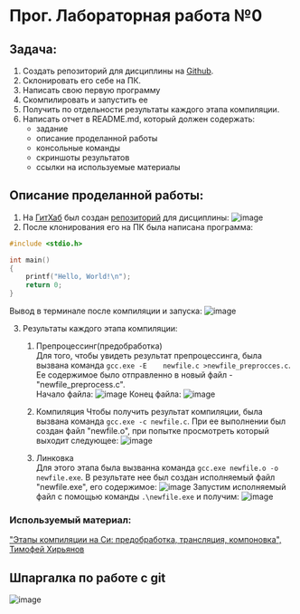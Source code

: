 # Прог. Лабораторная работа №0
## Задача:
1. Создать репозиторий для дисциплины на [Github](https://github.com).
2. Склонировать его себе на ПК.
3. Написать свою первую программу
4. Скомпилировать и запустить ее
5. Получить по отдельности результаты каждого этапа компиляции.
6. Написать отчет в README.md, который должен содержать:
   - задание
   - описание проделанной работы
   - консольные команды
   - скриншоты результатов
   - ссылки на используемые материалы

## Описание проделанной работы:
1. На [ГитХаб](https://github.com) был создан [репозиторий](https://github.com/StefaniyaP/programming "programming") для дисциплины:
![image](https://github.com/StefaniyaP/programming/assets/144994975/88f70b3d-f3f8-42bb-9ac9-5a2aeef233a4)
2. После клонирования его на ПК была написана программа:


```C
#include <stdio.h>

int main()
{
    printf("Hello, World!\n");
    return 0;
}
```

Вывод в терминале после компиляции и запуска:
![image](https://github.com/StefaniyaP/programming/assets/144994975/99f122e3-c6c7-4ae8-a951-c822911173b0)

3. Результаты каждого этапа компиляции:
   1. Препроцессинг(предобработка)    
      Для того, чтобы увидеть результат препроцессинга, была вызвана команда `gcc.exe -E    newfile.c >newfile_preprocces.c`. Ее содержимое было отправленно в новый файл - "newfile_preprocess.c".    
      Начало файла:
      ![image](https://github.com/StefaniyaP/programming/assets/144994975/bade205a-134f-46bb-9158-bdaa019f08cb "начало файла")
      Конец файла:
      ![image](https://github.com/StefaniyaP/programming/assets/144994975/f5bd08e0-dd8d-478b-ab0c-1cda4c1ffa9c "конец файла")      
   3. Компиляция
      Чтобы получить результат компиляции, была вызвана команда `gcc.exe -c newfile.c`.
      При ее выполнении был создан файл "newfile.o", при попытке просмотреть который выходит следующее:
      ![image](https://github.com/StefaniyaP/programming/assets/144994975/709993dc-1f59-4e33-97ed-8f76be500f11)

   5. Линковка    
      Для этого этапа была вызванна команда `gcc.exe newfile.o -o newfile.exe`. В результате нее был создан исполняемый файл "newfile.exe", его содержимое:
      ![image](https://github.com/StefaniyaP/programming/assets/144994975/fd8d5d4a-f108-4ef6-872d-e8280899c575)
      Запустим исполняемый файл с помощью команды `.\newfile.exe` и получим: ![image](https://github.com/StefaniyaP/programming/assets/144994975/8ac8804f-d5c6-4dd5-a0f2-c93ce5fae84d)

### Используемый материал:
["Этапы компиляции на Си: предобработка, трансляция, компоновка", Тимофей Хирьянов](https://www.youtube.com/watch?v=UNJ1xTsH9ko)

## Шпаргалка по работе с git
![image](https://github.com/StefaniyaP/programming/assets/144994975/e670981f-d18e-4eee-9b73-a791e6bbb501)

   
